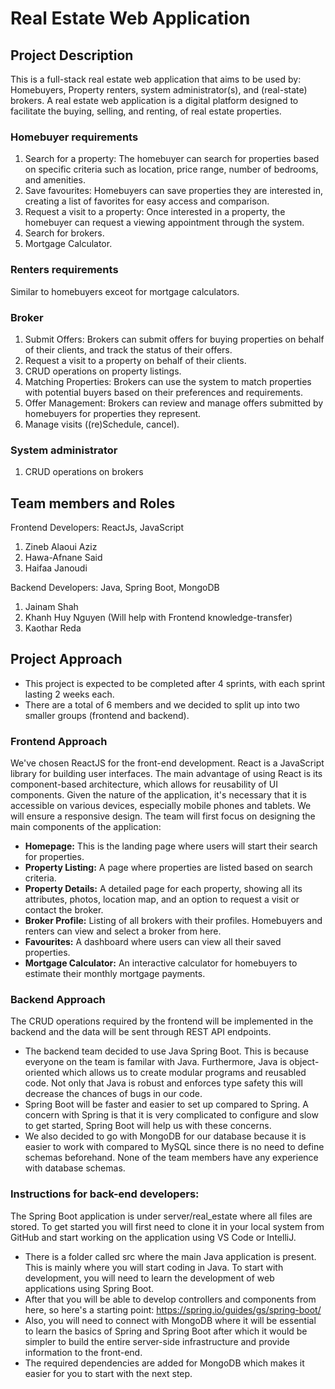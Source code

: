 # Real Estate Web Application
## Project Description
This is a full-stack real estate web application that aims to be used by: Homebuyers, Property renters,  system administrator(s), and (real-state) brokers.
A real estate web application is a digital platform designed to facilitate the buying, selling, and renting, of real estate properties. 
### Homebuyer requirements
1.	Search for a property: The homebuyer can search for properties based on specific criteria such as location, price range, number of bedrooms, and amenities.
2.	Save favourites: Homebuyers can save properties they are interested in, creating a list of favorites for easy access and comparison.
3.	Request a visit to a property: Once interested in a property, the homebuyer can request a viewing appointment through the system.
4.	Search for brokers.
5.	Mortgage Calculator.

### Renters requirements
Similar to homebuyers exceot for mortgage calculators.

### Broker
1.	Submit Offers: Brokers can submit offers for buying properties on behalf of their clients, and track the status of their offers.
2.	Request a visit to a property on behalf of their clients.
3.	CRUD operations on property listings.
4.	Matching Properties: Brokers can use the system to match properties with potential buyers based on their preferences and requirements.
5.	Offer Management: Brokers can review and manage offers submitted by homebuyers for properties they represent.
6.	Manage visits ((re)Schedule, cancel).

### System administrator
1. CRUD operations on brokers
   
## Team members and Roles
Frontend Developers: ReactJs, JavaScript
1. Zineb Alaoui Aziz
2. Hawa-Afnane Said
3. Haifaa Janoudi

Backend Developers: Java, Spring Boot, MongoDB
1. Jainam Shah
2. Khanh Huy Nguyen (Will help with Frontend knowledge-transfer)
3. Kaothar Reda

## Project Approach
- This project is expected to be completed after 4 sprints, with each sprint lasting 2 weeks each.
- There are a total of 6 members and we decided to split up into two smaller groups (frontend and backend).

### Frontend Approach
We've chosen ReactJS for the front-end development. React is a JavaScript library for building user interfaces. The main advantage of using React is its component-based architecture, which allows for reusability of UI components. Given the nature of the application, it's necessary that it is accessible on various devices, especially mobile phones and tablets. We will ensure a responsive design.
The team will first focus on designing the main components of the application:

- **Homepage:** This is the landing page where users will start their search for properties.
- **Property Listing:** A page where properties are listed based on search criteria. 
- **Property Details:** A detailed page for each property, showing all its attributes, photos, location map, and an option to request a visit or contact the broker.
- **Broker Profile:** Listing of all brokers with their profiles. Homebuyers and renters can view and select a broker from here.
- **Favourites:** A dashboard where users can view all their saved properties.
- **Mortgage Calculator:** An interactive calculator for homebuyers to estimate their monthly mortgage payments.


### Backend Approach
The CRUD operations required by the frontend will be implemented in the backend and the data will be sent through REST API endpoints. 
* The backend team decided to use Java Spring Boot. This is because everyone on the team is familar with Java. Furthermore, Java is object-oriented which allows us to create modular programs and reusabled code. Not only that Java is robust and enforces type safety this will decrease the chances of bugs in our code.
* Spring Boot will be faster and easier to set up compared to Spring. A concern with Spring is that it is very complicated to configure and slow to get started, Spring Boot will help us with these concerns.
* We also decided to go with MongoDB for our database because it is easier to work with compared to MySQL since there is no need to define schemas beforehand. None of the team members have any experience with database schemas.

### Instructions for back-end developers:
The Spring Boot application is under server/real_estate where all files are stored. To get started you will first need to clone it in your local system from GitHub and start working on the application using VS Code or IntelliJ.
* There is a folder called src where the main Java application is present. This is mainly where you will start coding in Java. To start with development, you will need to learn the development of web applications using Spring Boot.
* After that you will be able to develop controllers and components from here, so here's a starting point: https://spring.io/guides/gs/spring-boot/
* Also, you will need to connect with MongoDB where it will be essential to learn the basics of Spring and Spring Boot after which it would be simpler to build the entire server-side infrastructure and provide information to the front-end.
* The required dependencies are added for MongoDB which makes it easier for you to start with the next step.
